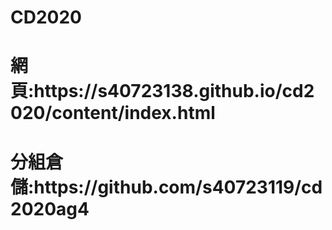 # CD2020
<H1>網頁:https://s40723138.github.io/cd2020/content/index.html


<H1>分組倉儲:https://github.com/s40723119/cd2020ag4